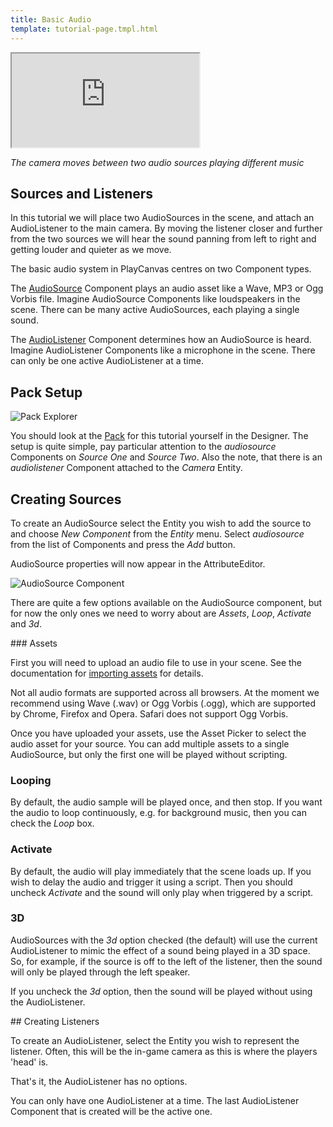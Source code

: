 ```yaml
---
title: Basic Audio
template: tutorial-page.tmpl.html
---
```


<iframe src="http://apps.playcanvas.com/playcanvas/tutorials/basic_audio?overlay=false" ></iframe>

*The camera moves between two audio sources playing different music*

## Sources and Listeners

In this tutorial we will place two AudioSources in the scene, and attach an AudioListener to the main camera. By moving the listener closer and further from the two sources we will hear the sound panning from left to right and getting louder and quieter as we move.

The basic audio system in PlayCanvas centres on two Component types. 

The [AudioSource][audio_source] Component plays an audio asset like a Wave, MP3 or Ogg Vorbis file. Imagine AudioSource Components like loudspeakers in the scene. There can be many active AudioSources, each playing a single sound. 

The [AudioListener][audio_listener] Component determines how an AudioSource is heard. Imagine AudioListener Components like a microphone in the scene. There can only be one active AudioListener at a time.

## Pack Setup

![Pack Explorer](/images/tutorials/basic_audio_pack.png)

You should look at the [Pack][designer] for this tutorial yourself in the Designer. The setup is quite simple, pay particular attention to the *audiosource* Components on *Source One* and *Source Two*. Also the note, that there is an *audiolistener* Component attached to the *Camera* Entity.

## Creating Sources

To create an AudioSource select the Entity you wish to add the source to and choose *New Component* from the *Entity* menu. Select *audiosource* from the list of Components and press the *Add* button.

AudioSource properties will now appear in the AttributeEditor.

![AudioSource Component](/images/tutorials/audiosource_component.png)

There are quite a few options available on the AudioSource component, but for now the only ones we need to worry about are *Assets*, *Loop*, *Activate* and *3d*.

### Assets

First you will need to upload an audio file to use in your scene. See the documentation for [importing assets][importing_assets] for details. 

<div class="pc-notice-message pc-small">
    Not all audio formats are supported across all browsers. At the moment we recommend using Wave (.wav) or Ogg Vorbis (.ogg), which are supported by Chrome, Firefox and Opera. Safari does not support Ogg Vorbis.
</div>

Once you have uploaded your assets, use the Asset Picker to select the audio asset for your source. You can add multiple assets to a single AudioSource, but only the first one will be played without scripting.

### Looping

By default, the audio sample will be played once, and then stop. If you want the audio to loop continuously, e.g. for background music, then you can check the *Loop* box.

### Activate

By default, the audio will play immediately that the scene loads up. If you wish to delay the audio and trigger it using a script. Then you should uncheck *Activate* and the sound will only play when triggered by a script.

### 3D

AudioSources with the *3d* option checked (the default) will use the current AudioListener to mimic the effect of a sound being played in a 3D space. So, for example, if the source is off to the left of the listener, then the sound will only be played through the left speaker.

If you uncheck the *3d* option, then the sound will be played without using the AudioListener.

## Creating Listeners

To create an AudioListener, select the Entity you wish to represent the listener. Often, this will be the in-game camera as this is where the players 'head' is.

That's it, the AudioListener has no options.

<div class="pc-notice-message pc-small">
    You can only have one AudioListener at a time. The last AudioListener Component that is created will be the active one.
</div>

[audio_source]: /engine/api/stable/symbols/pc.fw.AudioSourceComponent.html
[audio_listener]: /engine/api/stable/symbols/pc.fw.AudioListenerComponent.html
[designer]: http://playcanvas.com/playcanvas/tutorials/designer/pack/e5425adb-772d-4a1a-9dad-9bec77e55acc
[importing_assets]: /user-manual/assets/importing